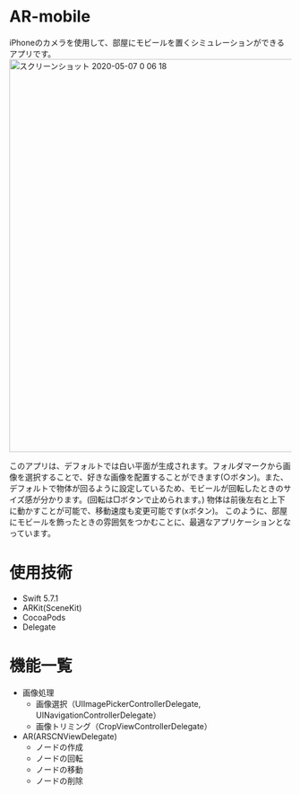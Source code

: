 # AR-mobile
 iPhoneのカメラを使用して、部屋にモビールを置くシミュレーションができるアプリです。<br >
 <img width="700" alt="スクリーンショット 2020-05-07 0 06 18" src="https://user-images.githubusercontent.com/103005182/200112814-d172c5d9-c120-4da8-87de-0dac07b2e92d.PNG">

このアプリは、デフォルトでは白い平面が生成されます。フォルダマークから画像を選択することで、好きな画像を配置することができます(○ボタン)。また、デフォルトで物体が回るように設定しているため、モビールが回転したときのサイズ感が分かります。(回転は□ボタンで止められます。)
物体は前後左右と上下に動かすことが可能で、移動速度も変更可能です(xボタン)。
このように、部屋にモビールを飾ったときの雰囲気をつかむことに、最適なアプリケーションとなっています。

# 使用技術
- Swift 5.7.1
- ARKit(SceneKit)
- CocoaPods
- Delegate

# 機能一覧
- 画像処理
  - 画像選択（UIImagePickerControllerDelegate, UINavigationControllerDelegate）
  - 画像トリミング（CropViewControllerDelegate）
- AR(ARSCNViewDelegate)
  - ノードの作成
  - ノードの回転
  - ノードの移動 
  - ノードの削除
